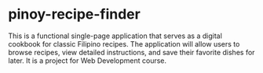 # pinoy-recipe-finder
This is a functional single-page application that serves as a digital cookbook for classic Filipino recipes. The application will allow users to browse recipes, view detailed instructions, and save their favorite dishes for later. It is a project for Web Development course.
